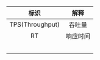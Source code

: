 | **标识** | **解释** |
| :---: | :---: |
| TPS\(Throughput\) | 吞吐量 |
| RT | 响应时间 |
|  |  |
|  |  |
|  |  |
|  |  |
|  |  |



